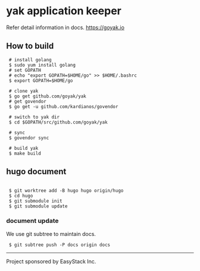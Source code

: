 # yak application keeper

Refer detail information in docs. https://goyak.io

## How to build

```
 # install golang
 $ sudo yum install golang
 # set GOPATH
 # echo "export GOPATH=$HOME/go" >> $HOME/.bashrc
 $ export GOPATH=$HOME/go

 # clone yak
 $ go get github.com/goyak/yak
 # get govendor
 $ go get -u github.com/kardianos/govendor

 # switch to yak dir
 $ cd $GOPATH/src/github.com/goyak/yak

 # sync
 $ govendor sync

 # build yak
 $ make build
```
## hugo document

```

 $ git worktree add -B hugo hugo origin/hugo
 $ cd hugo
 $ git submodule init
 $ git submodule update
```
### document update

We use git subtree to maintain docs.
```
 $ git subtree push -P docs origin docs
```

---

Project sponsored by EasyStack Inc.
